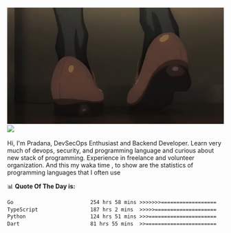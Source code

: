 ![banner](.github/banner-profile.jpeg)
<img src="https://user-images.githubusercontent.com/73097560/115834477-dbab4500-a447-11eb-908a-139a6edaec5c.gif"></p>

Hi, I'm Pradana, DevSecOps Enthusiast and Backend Developer. Learn very much of devops, security, and programming language and curious about new stack of programming. Experience in freelance and volunteer organization. And this my waka time , to show are the statistics of programming languages that I often use

📊 **Quote Of The Day is:**
<!--START_SECTION:waka-->

```txt
Go                         254 hrs 58 mins >>>>>>>==================   26.51 %
TypeScript                 187 hrs 2 mins  >>>>>====================   19.44 %
Python                     124 hrs 51 mins >>>======================   12.98 %
Dart                       81 hrs 55 mins  >>=======================   08.52 %
```

<!--END_SECTION:waka-->
